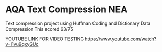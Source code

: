# AQA Text Compression NEA
Text compression project using Huffman Coding and Dictionary Data Compression
This scored 63/75 

YOUTUBE LINK FOR VIDEO TESTING 
https://www.youtube.com/watch?v=I1vu9qxyGUc
